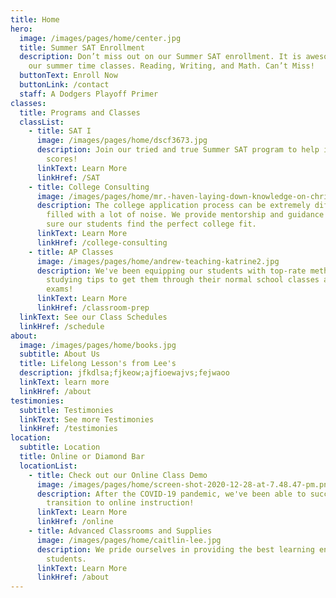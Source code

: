 ```yaml
---
title: Home
hero:
  image: /images/pages/home/center.jpg
  title: Summer SAT Enrollment
  description: Don’t miss out on our Summer SAT enrollment. It is awesome. we love
    our summer time classes. Reading, Writing, and Math. Can’t Miss!
  buttonText: Enroll Now
  buttonLink: /contact
  staff: A Dodgers Playoff Primer
classes:
  title: Programs and Classes
  classList:
    - title: SAT I
      image: /images/pages/home/dscf3673.jpg
      description: Join our tried and true Summer SAT program to help improve your SAT
        scores!
      linkText: Learn More
      linkHref: /SAT
    - title: College Consulting
      image: /images/pages/home/mr.-haven-laying-down-knowledge-on-christa.jpg
      description: The college application process can be extremely difficult and
        filled with a lot of noise. We provide mentorship and guidance to make
        sure our students find the perfect college fit.
      linkText: Learn More
      linkHref: /college-consulting
    - title: AP Classes
      image: /images/pages/home/andrew-teaching-katrine2.jpg
      description: We've been equipping our students with top-rate methods and
        studying tips to get them through their normal school classes and AP
        exams!
      linkText: Learn More
      linkHref: /classroom-prep
  linkText: See our Class Schedules
  linkHref: /schedule
about:
  image: /images/pages/home/books.jpg
  subtitle: About Us
  title: Lifelong Lesson's from Lee's
  description: jfkdlsa;fjkeow;ajfioewajvs;fejwaoo
  linkText: learn more
  linkHref: /about
testimonies:
  subtitle: Testimonies
  linkText: See more Testimonies
  linkHref: /testimonies
location:
  subtitle: Location
  title: Online or Diamond Bar
  locationList:
    - title: Check out our Online Class Demo
      image: /images/pages/home/screen-shot-2020-12-28-at-7.48.47-pm.png
      description: After the COVID-19 pandemic, we've been able to successfully
        transition to online instruction!
      linkText: Learn More
      linkHref: /online
    - title: Advanced Classrooms and Supplies
      image: /images/pages/home/caitlin-lee.jpg
      description: We pride ourselves in providing the best learning environemnt for
        students.
      linkText: Learn More
      linkHref: /about
---
```

